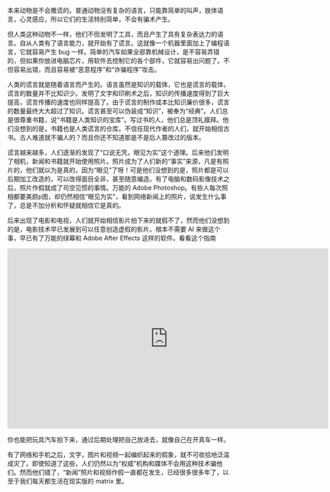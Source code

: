 本来动物是不会撒谎的。普通动物没有复杂的语言，只能靠简单的叫声，肢体语言，心灵感应，所以它们的生活特别简单，不会有骗术产生。

但人类这种动物不一样，他们不但发明了工具，而且产生了具有复杂表达力的语言。自从人类有了语言能力，就开始有了谎言。这就像一个机器里面加上了编程语言，它就容易产生 bug 一样。简单的汽车如果全部靠机械设计，是不容易弄错的，但如果你放进电脑芯片，用软件去控制它的各个部件，它就容易出问题了。不但容易出错，而且容易被“恶意程序”和“诈骗程序”攻击。

人类的谎言就是随着语言而产生的。语言虽然是知识的载体，它也是谎言的载体，谎言的数量并不比知识少。发明了文字和印刷术之后，知识的传播速度得到了巨大提高，谎言传播的速度也同样提高了。由于谎言的制作成本比知识廉价很多，谎言的数量最终大大超过了知识。谎言甚至可以伪装成“知识”，被奉为“经典”。人们总是很尊重书籍，说“书籍是人类知识的宝库”。写过书的人，他们总是顶礼膜拜。他们没想到的是，书籍也是人类谎言的仓库。不信任现代作者的人们，就开始相信古书。古人难道就不骗人的？而且你还不知道那是不是后人篡改过的版本。

谎言越来越多，人们逐渐的发现了“口说无凭，眼见为实”这个道理。后来他们发明了相机，新闻和书籍就开始使用照片。照片成为了人们新的“事实”来源，凡是有照片的，他们就以为是真的，因为“眼见”了呀！可是他们没想到的是，照片都是可以后期加工改造的，可以改得面目全非，甚至随意编造。有了电脑和数码影像技术之后，照片作假就成了司空见惯的事情。万能的 Adobe Photoshop。有些人每次照相都要美颜p图，却仍然相信“眼见为实”，看到网络新闻上的照片，说发生什么事了，总是不加分析和怀疑就相信它是真的。

后来出现了电影和电视，人们就开始相信影片拍下来的就假不了，然而他们没想到的是，电影技术早已发展到可以任意创造虚假的影片。根本不需要 AI 来做这个事，早已有了万能的绿幕和 Adobe After Effects 这样的软件。看看这个指南

<div id="youtube2-Gya4QBqSrJo" class="youtube-wrap" data-attrs="{&quot;videoId&quot;:&quot;Gya4QBqSrJo&quot;,&quot;startTime&quot;:null,&quot;endTime&quot;:null}">

<div class="youtube-inner"><iframe src="https://www.youtube-nocookie.com/embed/Gya4QBqSrJo?rel=0&amp;autoplay=0&amp;showinfo=0&amp;enablejsapi=0" frameborder="0" loading="lazy" gesture="media" allow="autoplay; fullscreen" allowautoplay="true" allowfullscreen="true" width="728" height="409"></iframe></div>

</div>

你也能把玩具汽车拍下来，通过后期处理把自己放进去，就像自己在开真车一样。

有了网络和手机之后，文字，图片和视频一起编织起来的假象，就不可收拾地泛滥成灾了。即使知道了这些，人们仍然以为“权威”机构和媒体不会用这种技术骗他们。然而他们错了，“新闻”照片和视频作假一直都在发生，已经很多很多年了，以至于我们每天都生活在现实版的 matrix 里。
